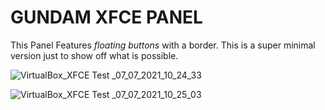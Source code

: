 # GUNDAM XFCE PANEL 

This Panel Features *floating buttons* with a border. This is a super minimal version just to show off what is possible. 

![VirtualBox_XFCE Test _07_07_2021_10_24_33](https://user-images.githubusercontent.com/86624561/124754871-fc554800-df2a-11eb-8193-cd701f89d72f.png)

![VirtualBox_XFCE Test _07_07_2021_10_25_03](https://user-images.githubusercontent.com/86624561/124754885-ffe8cf00-df2a-11eb-995b-29d2987d6784.png)


